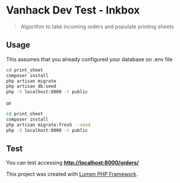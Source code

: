 # Vanhack Dev Test - Inkbox
> Algorithm to take incoming orders and populate printing sheets

## Usage

This assumes that you already configured your database on .env file

```bash
cd print_sheet
composer install
php artisan migrate
php artisan db:seed
php -S localhost:8000 -t public
```
or

```bash
cd print_sheet
composer install
php artisan migrate:fresh --seed
php -S localhost:8000 -t public
```

## Test

You can test accessing **[http://localhost:8000/orders/](http://localhost:8000/orders/)**



This project was created with [Lumen PHP Framework](https://lumen.laravel.com/docs).

